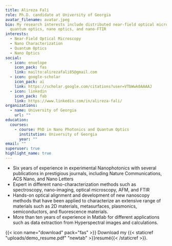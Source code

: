 ```yaml
---
title: Alireza Fali
role: Ph.D. candidate at University of Georgia
avatar_filename: avatar.jpeg
bio: My research interests include distributed near-field optical microscopy,
  quantum optics, nano optics, and nano-FTIR
interests:
  - Near-Field Optical Microscopy
  - Nano Characterization
  - Quantum Optics
  - Nano Optics
social:
  - icon: envelope
    icon_pack: fas
    link: mailto:alirezafali85@gmail.com
  - icon: google-scholar
    icon_pack: ai
    link: https://scholar.google.com/citations?user=VTbWwk0AAAAJ
  - icon: linkedin
    icon_pack: fab
    link: https://www.linkedin.com/in/alireza-fali/
organizations:
  - name: University of Georgia
    url: ""
education:
  courses:
    - course: PhD in Nano Photonics and Quantum Optics
      institution: University of Georgia
      year: ""
email: ""
superuser: true
highlight_name: true
---
```

* Six years of experience in experimental Nanophotonics with several publications in prestigious journals, including Nature Communications, ACS Nano, and Nano Letters
* Expert in different nano-characterization methods such as spectroscopy, nano-imaging, optical microscopy, AFM, and FTIR
* Hands-on optical alignment and development of new nanoscopy methods that have been applied to characterize an extensive range of materials such as 2D materials, metasurfaces, plasmonics, semiconductors, and fluorescence materials. 
* More than ten years of experience in Matlab for different applications such as data extraction from Hyperspectral images and calculations.

{{< icon name="download" pack="fas" >}} Download my {{< staticref "uploads/demo_resume.pdf" "newtab" >}}resumé{{< /staticref >}}.